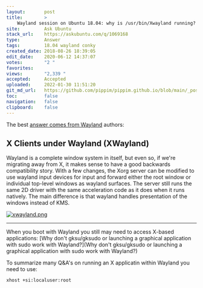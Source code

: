 ```yaml
---
layout:       post
title:        >
    Wayland session on Ubuntu 18.04: why is /usr/bin/Xwayland running?
site:         Ask Ubuntu
stack_url:    https://askubuntu.com/q/1069168
type:         Answer
tags:         18.04 wayland conky
created_date: 2018-08-26 18:39:05
edit_date:    2020-06-12 14:37:07
votes:        "2 "
favorites:    
views:        "2,339 "
accepted:     Accepted
uploaded:     2022-01-30 11:51:20
git_md_url:   https://github.com/pippim/pippim.github.io/blob/main/_posts/2018/2018-08-26-Wayland-session-on-Ubuntu-18.04:-why-is-_usr_bin_Xwayland-running_.md
toc:          false
navigation:   false
clipboard:    false
---
```


The best [answer comes from Wayland][1] authors:

## X Clients under Wayland (XWayland)

Wayland is a complete window system in itself, but even so, if we're migrating away from X, it makes sense to have a good backwards compatibility story. With a few changes, the Xorg server can be modified to use wayland input devices for input and forward either the root window or individual top-level windows as wayland surfaces. The server still runs the same 2D driver with the same acceleration code as it does when it runs natively. The main difference is that wayland handles presentation of the windows instead of KMS. 

[![xwayland.png][2]][2]


----------

When you boot with Wayland you still may need to access X-based applications: [Why don&#39;t gksu/gksudo or launching a graphical application with sudo work with Wayland?](Why don&#39;t gksu/gksudo or launching a graphical application with sudo work with Wayland?)

To summarize many Q&A's on running an X applicatin within Wayland you need to use:

``` 
xhost +si:localuser:root
```


  [1]: https://wayland.freedesktop.org/xserver.html
  [2]: https://i.stack.imgur.com/ynizp.png
